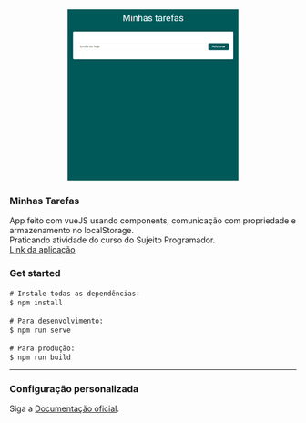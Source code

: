 <div align="center">
<img src="./github/projeto.gif" style="width: 300px"/>
</div>

### Minhas Tarefas
App feito com vueJS usando components, comunicação com propriedade e armazenamento no localStorage.<br>Praticando atividade do curso do Sujeito Programador. <br />
[Link da aplicação](http://minhas-tarefas.caiogomesdev.link/)
### Get started
```
# Instale todas as dependências:
$ npm install

# Para desenvolvimento:
$ npm run serve

# Para produção:
$ npm run build
```

---

### Configuração personalizada
Siga a [Documentação oficial](https://cli.vuejs.org/config/).
